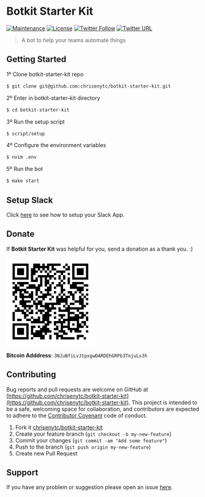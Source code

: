 # Botkit Starter Kit

[![Maintenance](https://img.shields.io/maintenance/yes/2018.svg?maxAge=2592000)]() [![License](https://img.shields.io/github/license/chrisenytc/botkit-starter-kit.svg?maxAge=2592000)](https://github.com/chrisenytc/botkit-starter-kit/blob/master/LICENSE) [![Twitter Follow](https://img.shields.io/twitter/follow/chrisenytc.svg?style=social&label=Follow&maxAge=2592000)](http://twitter.com/chrisenytc) [![Twitter URL](https://img.shields.io/twitter/url/http/shields.io.svg?style=social&maxAge=2592000)](https://twitter.com/intent/tweet?text=Awesome%20https://github.com/chrisenytc/botkit-starter-kit%20via%20@chrisenytc)

> A bot to help your teams automate things

## Getting Started

1º Clone botkit-starter-kit repo

```bash
$ git clone git@github.com:chrisenytc/botkit-starter-kit.git
```

2º Enter in botkit-starter-kit directory
```bash
$ cd botkit-starter-kit
```

3º Run the setup script
```bash
$ script/setup
```

4º Configure the environment variables
```bash
$ nvim .env
```

5º Run the bot
```bash
$ make start
```

## Setup Slack
Click [here](docs/slack.md) to see how to setup your Slack App.

## Donate

If **Botkit Starter Kit** was helpful for you, send a donation as a thank you. :)

![Bitcoin](bitcoin-address.png)

**Bitcoin Adddress**: `3NJuBfiLvJtpxgwDARDEhGRPb3TnjuLs3h`

## Contributing

Bug reports and pull requests are welcome on GitHub at [https://github.com/chrisenytc/botkit-starter-kit](https://github.com/chrisenytc/botkit-starter-kit). This project is intended to be a safe, welcoming space for collaboration, and contributors are expected to adhere to the [Contributor Covenant](http://contributor-covenant.org) code of conduct.

1. Fork it [chrisenytc/botkit-starter-kit](https://github.com/chrisenytc/botkit-starter-kit/fork)
2. Create your feature branch (`git checkout -b my-new-feature`)
3. Commit your changes (`git commit -am "Add some feature"`)
4. Push to the branch (`git push origin my-new-feature`)
5. Create new Pull Request

## Support
If you have any problem or suggestion please open an issue [here](https://github.com/chrisenytc/botkit-starter-kit/issues).
